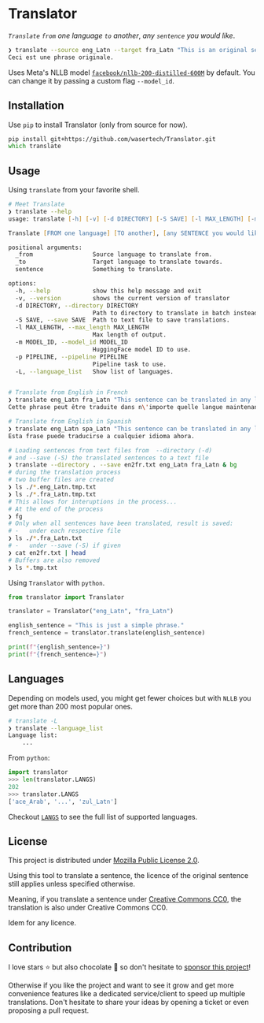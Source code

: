 # Translator
*`Translate`* *`from` one language* *`to` another*, *any `sentence` you would like*.

```zsh
❯ translate --source eng_Latn --target fra_Latn "This is an original sentence."
Ceci est une phrase originale.
```

Uses Meta's NLLB model [`facebook/nllb-200-distilled-600M`](https://huggingface.co/facebook/nllb-200-distilled-600M) by default. You can change it by passing a custom flag `--model_id`.


## Installation

Use `pip` to install Translator (only from source for now).

```zsh
pip install git+https://github.com/wasertech/Translator.git
which translate
```

## Usage

Using `translate` from your favorite shell.

```zsh
# Meet Translate
❯ translate --help
usage: translate [-h] [-v] [-d DIRECTORY] [-S SAVE] [-l MAX_LENGTH] [-m MODEL_ID] [-p PIPELINE] [-L] _from _to [sentence ...]

Translate [FROM one language] [TO another], [any SENTENCE you would like].

positional arguments:
  _from                 Source language to translate from.
  _to                   Target language to translate towards.
  sentence              Something to translate.

options:
  -h, --help            show this help message and exit
  -v, --version         shows the current version of translator
  -d DIRECTORY, --directory DIRECTORY
                        Path to directory to translate in batch instead of unique sentence.
  -S SAVE, --save SAVE  Path to text file to save translations.
  -l MAX_LENGTH, --max_length MAX_LENGTH
                        Max length of output.
  -m MODEL_ID, --model_id MODEL_ID
                        HuggingFace model ID to use.
  -p PIPELINE, --pipeline PIPELINE
                        Pipeline task to use.
  -L, --language_list   Show list of languages.


# Translate from English in French
❯ translate eng_Latn fra_Latn "This sentence can be translated in any language now."
Cette phrase peut être traduite dans n\'importe quelle langue maintenant.

# Translate from English in Spanish
❯ translate eng_Latn spa_Latn "This sentence can be translated in any language now."
Esta frase puede traducirse a cualquier idioma ahora.

# Loading sentences from text files from  --directory (-d)
# and --save (-S) the translated sentences to a text file
❯ translate --directory . --save en2fr.txt eng_Latn fra_Latn & bg
# during the translation process
# two buffer files are created
❯ ls ./*.eng_Latn.tmp.txt
❯ ls ./*.fra_Latn.tmp.txt
# This allows for interuptions in the process...
# At the end of the process
❯ fg
# Only when all sentences have been translated, result is saved:
# -   under each respective file
❯ ls ./*.fra_Latn.txt
# -   under --save (-S) if given
❯ cat en2fr.txt | head
# Buffers are also removed
❯ ls *.tmp.txt
```

Using `Translator` with `python`.

```python
from translator import Translator

translator = Translator("eng_Latn", "fra_Latn")

english_sentence = "This is just a simple phrase."
french_sentence = translator.translate(english_sentence)

print(f"{english_sentence=}")
print(f"{french_sentence=}")
```

## Languages

Depending on models used, you might get fewer choices but with `NLLB` you get more than 200 most popular ones.

```zsh
# translate -L
❯ translate --language_list
Language list:
    ...
```

From `python`:
```python
import translator
>>> len(translator.LANGS)
202
>>> translator.LANGS
['ace_Arab', '...', 'zul_Latn']
```

Checkout [`LANGS`](translator/__init__.py) to see the full list of supported languages.

## License

This project is distributed under [Mozilla Public License 2.0](LICENSE).

Using this tool to translate a sentence, the licence of the original sentence still applies unless specified otherwise.

Meaning, if you translate a sentence under [Creative Commons CC0](https://creativecommons.org/share-your-work/public-domain/cc0/), the translation is also under Creative Commons CC0.

Idem for any licence.

## Contribution

I love stars ⭐ but also chocolate 🍫 so don't hesitate to [sponsor this project](https://github.com/sponsors/wasertech)!

Otherwise if you like the project and want to see it grow and get more convenience features like a dedicated service/client to speed up multiple translations. Don't hesitate to share your ideas by opening a ticket or even proposing a pull request.
